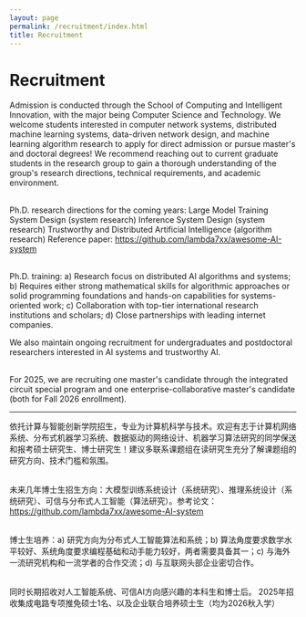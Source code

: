```yaml
---
layout: page
permalink: /recruitment/index.html
title: Recruitment
---
```


# Recruitment

Admission is conducted through the School of Computing and Intelligent Innovation, with the major being Computer Science and Technology. We welcome students interested in computer network systems, distributed machine learning systems, data-driven network design, and machine learning algorithm research to apply for direct admission or pursue master's and doctoral degrees! We recommend reaching out to current graduate students in the research group to gain a thorough understanding of the group's research directions, technical requirements, and academic environment.<br><br>


Ph.D. research directions for the coming years: Large Model Training System Design (system research) Inference System Design (system research) Trustworthy and Distributed Artificial Intelligence (algorithm research) Reference paper: https://github.com/lambda7xx/awesome-AI-system<br><br>

Ph.D. training: a) Research focus on distributed AI algorithms and systems; b) Requires either strong mathematical skills for algorithmic approaches or solid programming foundations and hands-on capabilities for systems-oriented work; c) Collaboration with top-tier international research institutions and scholars; d) Close partnerships with leading internet companies.<br>

We also maintain ongoing recruitment for undergraduates and postdoctoral researchers interested in AI systems and trustworthy AI.<br><br>

For 2025, we are recruiting one master's candidate through the integrated circuit special program and one enterprise-collaborative master's candidate (both for Fall 2026 enrollment).

---

依托计算与智能创新学院招生，专业为计算机科学与技术。欢迎有志于计算机网络系统、分布式机器学习系统、数据驱动的网络设计、机器学习算法研究的同学保送和报考硕士研究生、博士研究生！建议多联系课题组在读研究生充分了解课题组的研究方向、技术门槛和氛围。<br><br>

未来几年博士生招生方向：大模型训练系统设计（系统研究）、推理系统设计（系统研究）、可信与分布式人工智能（算法研究）。参考论文：https://github.com/lambda7xx/awesome-AI-system<br><br>

博士生培养：a) 研究方向为分布式人工智能算法和系统；b) 算法角度要求数学水平较好、系统角度要求编程基础和动手能力较好，两者需要具备其一；c) 与海外一流研究机构和一流学者的合作交流；d) 与互联网头部企业密切合作。<br><br>

同时长期招收对人工智能系统、可信AI方向感兴趣的本科生和博士后。
2025年招收集成电路专项推免硕士1名、以及企业联合培养硕士生（均为2026秋入学）<br><br>

